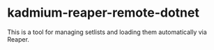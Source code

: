 # kadmium-reaper-remote-dotnet
This is a tool for managing setlists and loading them automatically via Reaper.
